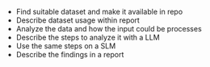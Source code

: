 
* Find suitable dataset and make it available in repo
* Describe dataset usage within report
* Analyze the data and how the input could be processes
* Describe the steps to analyze it with a LLM
* Use the same steps on a SLM
* Describe the findings in a report
